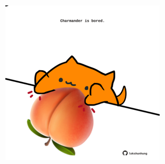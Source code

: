 <!-- built at 08/09/2022, 02:54:18 UTC -->
<p align="center">
  <img width="500" height="500" src="./ReadmeImage.svg">
</p>
